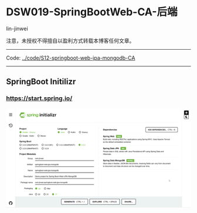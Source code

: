 # DSW019-SpringBootWeb-CA-后端

lin-jinwei

注意，未授权不得擅自以盈利方式转载本博客任何文章。

---

Code: [../code/S12-springboot-web-jpa-mongodb-CA](../code/S12-springboot-web-jpa-mongodb-CA/)

---

## SpringBoot Initilizr
### https://start.spring.io/

![alt text](image-108.png)

## 

